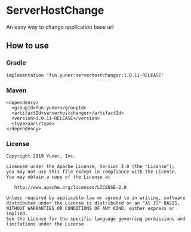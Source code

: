 # ServerHostChange
An easy way to change application base url

## How to use
### Gradle

    implementation 'fun.yuner:serverhostchanger:1.0.11-RELEASE'


### Maven

    <dependency>
      <groupId>fun.yuner</groupId>
      <artifactId>serverhostchanger</artifactId>
      <version>1.0.11-RELEASE</version>
      <type>aar</type>
    </dependency>


### License

    Copyright 2019 Yuner, Inc.

    Licensed under the Apache License, Version 2.0 (the "License");
    you may not use this file except in compliance with the License.
    You may obtain a copy of the License at

       http://www.apache.org/licenses/LICENSE-2.0

    Unless required by applicable law or agreed to in writing, software
    distributed under the License is distributed on an "AS IS" BASIS,
    WITHOUT WARRANTIES OR CONDITIONS OF ANY KIND, either express or implied.
    See the License for the specific language governing permissions and
    limitations under the License.
